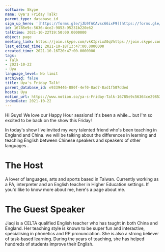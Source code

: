 ```yaml
---
software: Skype
name: Üya's Friday Talk!
parent_type: database_id
sign_up_here: '[https://forms.gle/jJb9fACAvsc66ixF9](https://forms.gle/jJb9fACAvsc66ixF9)'
id: 16785e9c-5636-4ce2-9853-95231b220e62
talktime: 2021-10-22T19:50:00.0000000
object: page
meeting_link: https://join.skype.com/vkKIprixA0qVhttps://join.skype.com/vkKIprixA0qV
last_edited_time: 2021-10-18T13:47:00.0000000
created_time: 2021-10-16T20:47:00.0000000
tags:
- Talk
- 2021-10-22
- Üya
language_level: No limit
archived: false
title: Üya's Friday Talk!
parent_database_id: e9339446-880f-4ef0-8ad7-8ad1f507dded
hosts: Üya
notion_url: https://www.notion.so/ya-s-Friday-Talk-16785e9c56364ce2985395231b220e62
indexDate: 2021-10-22
---
```


Hi Guys! 
We love our Happy Hour sessions! It's been a while... but I'm so excited to be back on the show this Friday!  

In today's show I've invited my very talented friend who's been teaching in England and China. 
we will be talking about the  differences in learning and teaching English between Chinese speakers and speakers of other languages .  


# The Host
A lover of languages, arts and sports based in Taiwan. Currently working as a PA, interpreter and an English teacher in Higher Education settings. 
If you'd like to know more about me, here's a page about me. 

# The Guest Speaker
Jiaqi is a CELTA qualified English teacher who has taught in both China and England. Her teaching style is known to be super fun and interactive, specialising in phonetics and RP pronunciation. She is also a strong believer of task-based learning. 
During the years of teaching, she has helped hundreds of students improve their English.
 
 
























